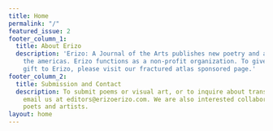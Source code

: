 ```yaml
---
title: Home
permalink: "/"
featured_issue: 2
footer_column_1:
  title: About Erizo
  description: 'Erizo: A Journal of the Arts publishes new poetry and art from across
    the americas. Erizo functions as a non-profit organization. To give a tax deductible
    gift to Erizo, please visit our fractured atlas sponsored page.'
footer_column_2:
  title: Submission and Contact
  description: To submit poems or visual art, or to inquire about translating, please
    email us at editors@erizoerizo.com. We are also interested collaborations between
    poets and artists.
layout: home
---
```



